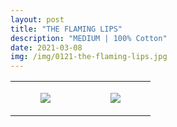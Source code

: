 ```yaml
---
layout: post
title: "THE FLAMING LIPS"
description: "MEDIUM | 100% Cotton"
date: 2021-03-08
img: /img/0121-the-flaming-lips.jpg
---
```




<table style="width:100%;"><tr><td style="vertical-align:top;">
      <figure class="tmblr-full" data-orig-height="2048" data-orig-width="1365" data-orig-src="https://concertshirts.netlify.app/shirts/0121/0121-01.jpg"><img src="https://64.media.tumblr.com/b45ecfb364e1c0e3765b7af3c674ca09/47e2be28a0712394-6e/s540x810/eb9125d0d2afcea171f592403f75bf9dbb1a1dfa.jpg" data-orig-height="2048" data-orig-width="1365" data-orig-src="https://concertshirts.netlify.app/shirts/0121/0121-01.jpg"/></figure></td>
    <td style="vertical-align:top;">
      <figure class="tmblr-full" data-orig-height="2048" data-orig-width="1365" data-orig-src="https://concertshirts.netlify.app/shirts/0121/0121-02.jpg"><img src="https://64.media.tumblr.com/7608b9759a9a35cd966f592eb7768d97/47e2be28a0712394-6d/s540x810/7d83e1f271bf461f9d24f89be827ac991c8af0f0.jpg" data-orig-height="2048" data-orig-width="1365" data-orig-src="https://concertshirts.netlify.app/shirts/0121/0121-02.jpg"/></figure></td>
  </tr></table>
